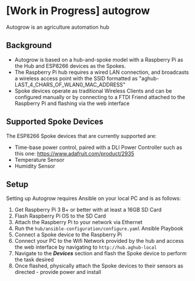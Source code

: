 # [Work in Progress] autogrow

Autogrow is an agriculture automation hub

## Background

- Autogrow is based on a hub-and-spoke model with a Raspberry Pi as the Hub and ESP8266 devices as the Spokes.
- The Raspberry Pi hub requires a wired LAN connection, and broadcasts a wireless access point with the SSID formatted as "aghub-LAST_4_CHARS_OF_WLAN0_MAC_ADDRESS"
- Spoke devices operate as traditional Wireless Clients and can be configured manually or by connecting to a FTDI Friend attached to the Raspberry Pi and flashing via the web interface

## Supported Spoke Devices

The ESP8266 Spoke devices that are currently supported are:

- Time-base power control, paired with a DLI Power Controller such as this one: https://www.adafruit.com/product/2935
- Temperature Sensor
- Humidity Sensor

## Setup

Setting up Autogrow requires Ansible on your local PC and is as follows:

1. Get Raspberry Pi 3 B+ or better with at least a 16GB SD Card
2. Flash Raspberry Pi OS to the SD Card
3. Attach the Raspberry Pi to your network via Ethernet
4. Run the `hub/ansible-configuration/configure.yaml` Ansible Playbook
5. Connect a Spoke device to the Raspberry Pi
6. Connect your PC to the Wifi Network provided by the hub and access the web interface by navigating to `http://hub.aghub-local`
7. Navigate to the ***Devices*** section and flash the Spoke device to perform the task desired
8. Once flashed, physically attach the Spoke devices to their sensors as directed - provide power and install
